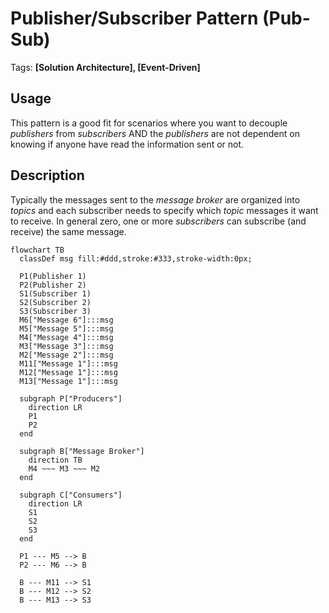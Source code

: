 # Publisher/Subscriber Pattern (Pub-Sub)

Tags: **[Solution Architecture], [Event-Driven]**

## Usage
This pattern is a good fit for scenarios where you want to decouple _publishers_ from _subscribers_ AND the _publishers_ are not dependent on knowing if anyone have read the information sent or not.

## Description
Typically the messages sent to the _message broker_ are organized into _topics_ and each subscriber needs to specify which _topic_ messages it want to receive. In general zero, one or more _subscribers_ can subscribe (and receive) the same message.

``` mermaid
flowchart TB
  classDef msg fill:#ddd,stroke:#333,stroke-width:0px;
  
  P1(Publisher 1)
  P2(Publisher 2)
  S1(Subscriber 1)
  S2(Subscriber 2)
  S3(Subscriber 3)
  M6["Message 6"]:::msg
  M5["Message 5"]:::msg
  M4["Message 4"]:::msg
  M3["Message 3"]:::msg
  M2["Message 2"]:::msg
  M11["Message 1"]:::msg
  M12["Message 1"]:::msg
  M13["Message 1"]:::msg
  
  subgraph P["Producers"]
    direction LR
    P1
    P2
  end
  
  subgraph B["Message Broker"]
    direction TB
    M4 ~~~ M3 ~~~ M2
  end
  
  subgraph C["Consumers"]
    direction LR
    S1
    S2
    S3
  end
  
  P1 --- M5 --> B
  P2 --- M6 --> B
  
  B --- M11 --> S1
  B --- M12 --> S2
  B --- M13 --> S3
```
